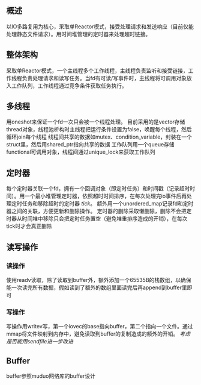 ## 概述
以IO多路复用为核心，采取单Reactor模式，接受处理请求和发送响应（目前仅能处理静态文件请求）。用时间堆管理的定时器来处理超时链接。

## 整体架构
采取单Reactor模式，一个主线程多个工作线程，主线程负责监听和接受链接，工作线程负责处理请求和读写任务。当fd有可读/写事件时，主线程将可调用对象放入工作队列，工作线程通过竞争条件获取任务执行。

## 多线程
用oneshot来保证一个fd一次只会被一个线程处理。
目前采用的是vector存储thread对象，线程池析构时主线程把运行条件设置为false，唤醒每个线程，然后循环join每个线程
线程间共享的数据如mutex、condition_variable，封装在一个struct里，然后用shared_ptr指向共享的数据
工作队列用一个queue存储functional可调用对象，线程间通过unique_lock来获取工作队列
## 定时器
每个定时器关联一个fd，拥有一个回调对象（即定时任务）和时间戳（记录超时时间）。用一个最小堆管理定时器，依照超时时间排序，在每次处理完io事件后再处理定时任务和移除超时的定时器 *tick*。
额外用一个unordered_map记录fd和定时器之间的关联，方便更新和删除操作。
定时器的删除采取懒删除，删除不会把定时器从时间堆中移除只会把定时任务置空（避免堆重排序造成的开销），在每次tick时才会真正删除

## 读写操作
### 读操作
使用readv读取，除了读取到buffer外，额外添加一个65535B的栈数组，以确保能一次读完所有数据，假如读到了额外的数组里面读完后再append到buffer里即可
### 写操作
写操作用writev写，第一个iovec的base指向buffer，第二个指向一个文件。通过mmap将文件映射到内存中，避免读取到buffer的复制造成的额外的开销。 *考虑是否能用sendfile进一步改进* 

## Buffer
buffer参照muduo网络库的buffer设计